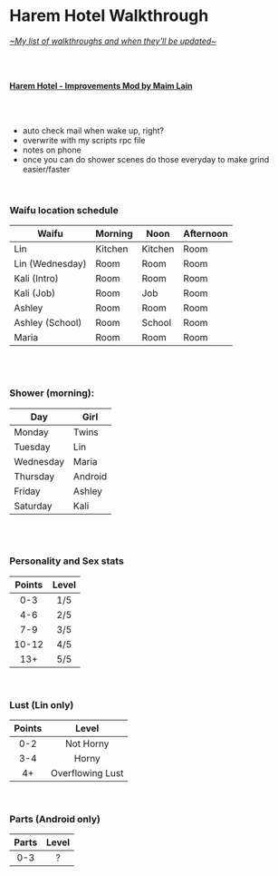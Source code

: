 # Harem Hotel Walkthrough
[*\~My list of walkthroughs and when they'll be updated\~*](https://www.patreon.com/maimlain)

<br>
<br>

[**Harem Hotel - Improvements Mod by Maim Lain**](https://github.com/maim-lain/haremhotel/blob/master/mod.md)

<br>
<br>

- auto check mail when wake up, right?
- overwrite with my scripts rpc file
- notes on phone
- once you can do shower scenes do those everyday to make grind easier/faster

<br>

### Waifu location schedule
Waifu | Morning | Noon | Afternoon
--- | --- | --- | ---
Lin | Kitchen | Kitchen | Room
Lin (Wednesday) | Room | Room | Room
Kali (Intro) | Room | Room | Room
Kali (Job) | Room | Job | Room
Ashley | Room | Room | Room
Ashley (School) | Room | School | Room
Maria | Room | Room | Room

<br>
<br>

### Shower (morning):
Day | Girl
--- | ---
Monday | Twins
Tuesday | Lin
Wednesday | Maria
Thursday | Android
Friday | Ashley
Saturday | Kali

<br>
<br>

### Personality and Sex stats
Points | Level
:---: | :---:
0-3 | 1/5
4-6 | 2/5
7-9 | 3/5
10-12 | 4/5
13+ | 5/5

<br>

### Lust (Lin only)
Points | Level
:---: | :---:
0-2 | Not Horny
3-4 | Horny
4+ | Overflowing Lust

<br>

### Parts (Android only)
Parts | Level
:---: | :---:
0-3 | ?

<br>
<br>
<br>
<br>
<br>
